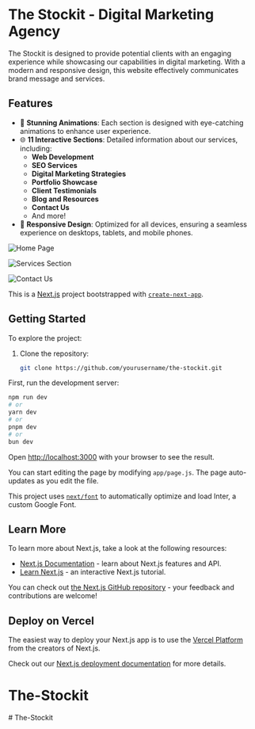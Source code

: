 # The Stockit - Digital Marketing Agency

The Stockit is designed to provide potential clients with an engaging experience while showcasing our capabilities in digital marketing. With a modern and responsive design, this website effectively communicates brand message and services.

## Features

- 🎨 **Stunning Animations**: Each section is designed with eye-catching animations to enhance user experience.
- 🌐 **11 Interactive Sections**: Detailed information about our services, including:
  - **Web Development**
  - **SEO Services**
  - **Digital Marketing Strategies**
  - **Portfolio Showcase**
  - **Client Testimonials**
  - **Blog and Resources**
  - **Contact Us**
  - And more!
- 📱 **Responsive Design**: Optimized for all devices, ensuring a seamless experience on desktops, tablets, and mobile phones.


![Home Page](path/to/home-page-image.png)

![Services Section](path/to/services-image.png)

![Contact Us](path/to/contact-us-image.png)


This is a [Next.js](https://nextjs.org/) project bootstrapped with [`create-next-app`](https://github.com/vercel/next.js/tree/canary/packages/create-next-app).

## Getting Started

To explore the project:

1. Clone the repository:
   ```bash
   git clone https://github.com/yourusername/the-stockit.git

First, run the development server:

```bash
npm run dev
# or
yarn dev
# or
pnpm dev
# or
bun dev
```

Open [http://localhost:3000](http://localhost:3000) with your browser to see the result.

You can start editing the page by modifying `app/page.js`. The page auto-updates as you edit the file.

This project uses [`next/font`](https://nextjs.org/docs/basic-features/font-optimization) to automatically optimize and load Inter, a custom Google Font.

## Learn More

To learn more about Next.js, take a look at the following resources:

- [Next.js Documentation](https://nextjs.org/docs) - learn about Next.js features and API.
- [Learn Next.js](https://nextjs.org/learn) - an interactive Next.js tutorial.

You can check out [the Next.js GitHub repository](https://github.com/vercel/next.js/) - your feedback and contributions are welcome!

## Deploy on Vercel

The easiest way to deploy your Next.js app is to use the [Vercel Platform](https://vercel.com/new?utm_medium=default-template&filter=next.js&utm_source=create-next-app&utm_campaign=create-next-app-readme) from the creators of Next.js.

Check out our [Next.js deployment documentation](https://nextjs.org/docs/deployment) for more details.
# The-Stockit
#   T h e - S t o c k i t  
 